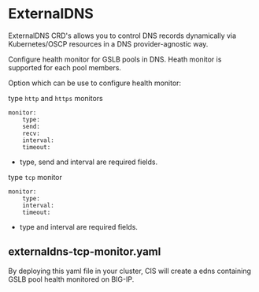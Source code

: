 # ExternalDNS

ExternalDNS CRD's allows you to control DNS records dynamically via Kubernetes/OSCP resources in a DNS provider-agnostic way. 

Configure health monitor for GSLB pools in DNS.
Heath monitor is supported for each pool members. 

Option which can be use to configure health monitor:

type `http` and `https` monitors
```
monitor:
    type: 
    send: 
    recv:
    interval: 
    timeout: 
```
* type, send and interval are required fields.


type `tcp` monitor
```
monitor:
    type: 
    interval: 
    timeout: 
```
* type and interval are required fields.


## externaldns-tcp-monitor.yaml

By deploying this yaml file in your cluster, CIS will create a edns containing GSLB pool health monitored on BIG-IP.